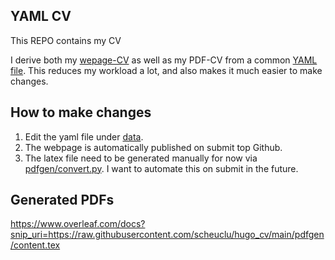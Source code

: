 ## YAML CV

This REPO contains my CV

I derive both my [wepage-CV](scheuclu.com/hugo_cv) as well as my PDF-CV from a common [YAML file](./data).
This reduces my workload a lot, and also makes it much easier to make changes.

## How to make changes
1. Edit the yaml file under [data](./data).
2. The webpage is automatically published on submit top Github.
3. The latex file need to be generated manually for now via [pdfgen/convert.py](pdfgen/convert.py). I want to automate this on submit in the future.

## Generated PDFs
https://www.overleaf.com/docs?snip_uri=https://raw.githubusercontent.com/scheuclu/hugo_cv/main/pdfgen/content.tex
